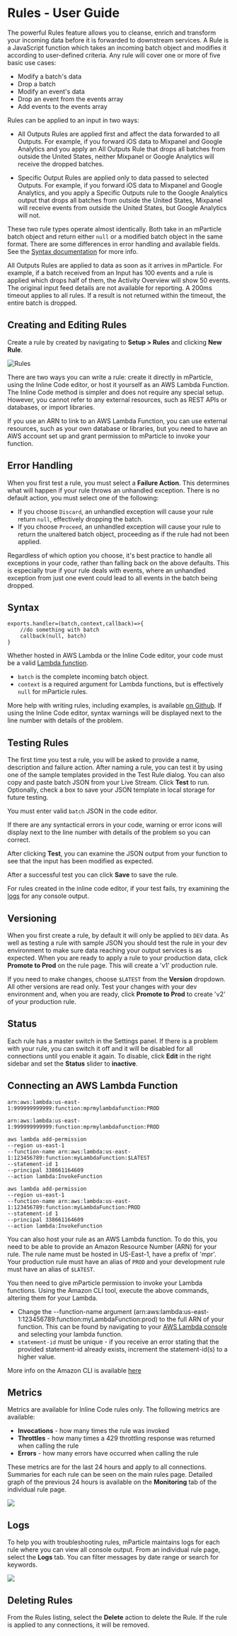 # Rules - User Guide

The powerful Rules feature allows you to cleanse, enrich and transform your incoming data before it is forwarded to downstream services. A Rule is a JavaScript function which takes an incoming batch object and modifies it according to user-defined criteria. Any rule will cover one or more of five basic use cases:

* Modify a batch's data
* Drop a batch
* Modify an event's data
* Drop an event from the events array
* Add events to the events array

Rules can be applied to an input in two ways:

* All Outputs Rules are applied first and affect the data forwarded to all Outputs. For example, if you forward iOS data to Mixpanel and Google Analytics and you apply an All Outputs Rule that drops all batches from outside the United States, neither Mixpanel or Google Analytics will receive the dropped batches.

* Specific Output Rules are applied only to data passed to selected Outputs. For example, if you forward iOS data to Mixpanel and Google Analytics, and you apply a Specific Outputs rule to the Google Analytics output that drops all batches from outside the United States, Mixpanel will receive events from outside the United States, but Google Analytics will not.

These two rule types operate almost identically. Both take in an mParticle batch object and return either `null` or a modified batch object in the same format. There are some differences in error handling and available fields. See the [Syntax documentation](https://github.com/mParticle/custom-rules/blob/master/rules-developer-guide.md) for more info.

All Outputs Rules are applied to data as soon as it arrives in mParticle. For example, if a batch received from an Input has 100 events and a rule is applied which drops half of them, the Activity Overview will show 50 events. The original input feed details are not available for reporting. A 200ms timeout applies to all rules. If a result is not returned within the timeout, the entire batch is dropped.

## Creating and Editing Rules

Create a rule by created by navigating to **Setup > Rules** and clicking **New Rule**.

![Rules](/img/rules-mainpage.png)

There are two ways you can write a rule: create it directly in mParticle, using the Inline Code editor, or host it yourself as an AWS Lambda Function. The Inline Code method is simpler and does not require any special setup. However, you cannot refer to any external resources, such as REST APIs or databases, or import libraries.

If you use an ARN to link to an AWS Lambda Function, you can use external resources, such as your own database or libraries, but you need to have an AWS account set up and grant permission to mParticle to invoke your function.

## Error Handling

When you first test a rule, you must select a **Failure Action**. This determines what will happen if your rule throws an unhandled exception. There is no default action, you must select one of the following:

* If you choose `Discard`, an unhandled exception will cause your rule return `null`, effectively dropping the batch.
* If you choose `Proceed`, an unhandled exception will cause your rule to return the unaltered batch object, proceeding as if the rule had not been applied.

Regardless of which option you choose, it's best practice to handle all exceptions in your code, rather than falling back on the above defaults. This is especially true if your rule deals with events, where an unhandled exception from just one event could lead to all events in the batch being dropped.

## Syntax

~~~
exports.handler=(batch,context,callback)=>{
    //do something with batch
    callback(null, batch)
}
~~~

Whether hosted in AWS Lambda or the Inline Code editor, your code must be a valid [Lambda function](http://docs.aws.amazon.com/lambda/latest/dg/nodejs-prog-model-handler.html).

* `batch` is the complete incoming batch object.
* `context` is a required argument for Lambda functions, but is effectively `null` for mParticle rules.

More help with writing rules, including examples, is available [on Github](/rules-developer-guide.md). If using the Inline Code editor, syntax warnings will be displayed next to the line number with details of the problem.

## Testing Rules

The first time you test a rule, you will be asked to provide a name, description and failure action. After naming a rule, you can test it by using one of the sample templates provided in the Test Rule dialog. You can also copy and paste batch JSON from your Live Stream.  Click **Test** to run. Optionally, check a box to save your JSON template in local storage for future testing.

You must enter valid `batch` JSON in the code editor.  

If there are any syntactical errors in your code, warning or error icons will display next to the line number with details of the problem so you can correct.

After clicking **Test**, you can examine the JSON output from your function to see that the input has been modified as expected.

After a successful test you can click **Save** to save the rule.

For rules created in the inline code editor, if your test fails, try examining the [logs](#logs) for any console output.

## Versioning

When you first create a rule, by default it will only be applied to `DEV` data. As well as testing a rule with sample JSON you should test the rule in your dev environment to make sure data reaching your output services is as expected. When you are ready to apply a rule to your production data, click **Promote to Prod** on the rule page. This will create a 'v1' production rule.

If you need to make changes, choose `$LATEST` from the **Version** dropdown. All other versions are read only. Test your changes with your dev environment and, when you are ready, click **Promote to Prod** to create 'v2' of your production rule.

## Status

Each rule has a master switch in the Settings panel. If there is a problem with your rule, you can switch it off and it will be disabled for all connections until you enable it again. To disable, click **Edit** in the right sidebar and set the **Status** slider to **inactive**.

## Connecting an AWS Lambda Function

~~~
arn:aws:lambda:us-east-1:999999999999:function:mprmylambdafunction:PROD

arn:aws:lambda:us-east-1:999999999999:function:mprmylambdafunction:PROD
~~~

~~~
aws lambda add-permission 
--region us-east-1 
--function-name arn:aws:lambda:us-east-1:123456789:function:myLambdaFunction:$LATEST 
--statement-id 1 
--principal 338661164609 
--action lambda:InvokeFunction
~~~

~~~
aws lambda add-permission 
--region us-east-1 
--function-name arn:aws:lambda:us-east-1:123456789:function:myLambdaFunction:PROD 
--statement-id 1 
--principal 338661164609 
--action lambda:InvokeFunction
~~~

You can also host your rule as an AWS Lambda function. To do this, you need to be able to provide an Amazon Resource Number (ARN) for your rule. The rule name must be hosted in US-East-1, have a prefix of 'mpr'. Your production rule must have an alias of `PROD` and your development rule must have an alias of `$LATEST`.

You then need to give mParticle permission to invoke your Lambda functions. Using the Amazon CLI tool, execute the above commands, altering them for your Lambda.

* Change the --function-name argument (arn:aws:lambda:us-east-1:123456789:function:myLambdaFunction:prod) to the full ARN of your function. This can be found by navigating to your [AWS Lambda console](https://console.aws.amazon.com/lambda/home#/functions) and selecting your lambda function.
* `statement-id` must be unique - if you receive an error stating that the provided statement-id already exists, increment the statement-id(s) to a higher value.

More info on the Amazon CLI is available [here](http://docs.aws.amazon.com/lambda/latest/dg/access-control-resource-based.html#access-control-resource-based-example-cross-account-scenario)


## Metrics

Metrics are available for Inline Code rules only. The following metrics are available:

* **Invocations** - how many times the rule was invoked
* **Throttles** - how many times a 429 throttling response was returned when calling the rule
* **Errors** - how many errors have occurred when calling the rule

These metrics are for the last 24 hours and apply to all connections. Summaries for each rule can be seen on the main rules page. Detailed graph of the previous 24 hours is available on the **Monitoring** tab of the individual rule page.

![](/img/rules-logs.png)

## Logs

To help you with troubleshooting rules, mParticle maintains logs for each rule where you can view all console output. From an individual rule page, select the **Logs** tab. You can filter messages by date range or search for keywords.

![](/img/rules-monitoring.png)

## Deleting Rules

From the Rules listing, select the **Delete** action to delete the Rule. If the rule is applied to any connections, it will be removed.